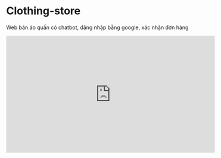 # Clothing-store
Web bán áo quần có chatbot, đăng nhập bằng google, xác nhận đơn hàng
<!-- Đây là ví dụ với mã nhúng từ YouTube -->
<iframe width="560" height="315" src="https://www.youtube.com/embed/Iwpa1kketS4?si=o1j9wvBg_hBAzK_d" title="YouTube video player" frameborder="0" allow="accelerometer; autoplay; clipboard-write; encrypted-media; gyroscope; picture-in-picture; web-share" allowfullscreen></iframe>
